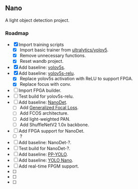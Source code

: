 ## Nano

A light object detection project.



### Roadmap

- [x] Import training scripts
  - [x] Import basic trainer from [ultralytics/yolov5]().
  - [x] Remove unnecessary functions.
  - [x] Reset wandb project.
- [x] Add baseline: [yolov5s]().
- [x] Add baseline: [yolov5s-relu]().
  - [x] Replace yolov5s activation with ReLU to support FPGA.
  - [x] Replace focus with conv.
- [ ] Import FPGA builder.
- [ ] Test build for yolov5s-relu.
- [ ] Add baseline: [NanoDet](https://github.com/RangiLyu/nanodet).
  - [ ] Add [Generalized Focal Loss](https://zhuanlan.zhihu.com/p/147691786).
  - [ ] Add FCOS architecture.
  - [ ] Add light-weighted PAN.
  - [ ] Add ShuffleNetV2 1.0x backbone.
- [ ] Add FPGA support for NanoDet.
  - [ ] ?
- [ ] Add baseline: NanoDet-?.
- [ ] Test build for NanoDet-?.
- [ ] Add baseline: [PP-YOLO](https://github.com/PaddlePaddle/PaddleDetection/blob/release/2.2/configs/ppyolo/README_cn.md).
- [ ] Add baseline: [YOLO Nano]().
- [ ] Add real-time FPGM support.
- [ ] 
- [ ] 
- [ ] 

